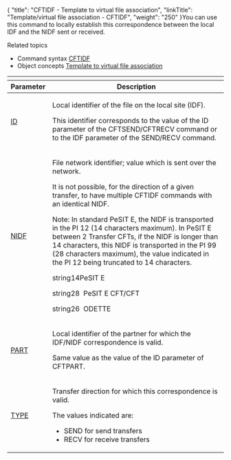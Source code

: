 {
    "title": "CFTIDF  - Template to virtual file association",
    "linkTitle": "Template/virtual file association - CFTIDF",
    "weight": "250"
}<span id="About_the_CFTIDF_Command"></span>You can use this command to locally establish this correspondence
between the local IDF and the NIDF sent or received.

Related
topics

-   Command syntax
    [CFTIDF](../../../command_summary#CFTIDF)
-   Object concepts
    [Template
    to virtual file association](../../../../concepts/cft_configuration_concepts_start_here/network_file_identifier_concepts)

<table>
   <th>
      <tr>
<th>Parameter         </th>
<th>Description         </th>
      </tr>
   </thead>
   <tbody>
      <tr>
         <td><p><a href="../../../command_summary/parameter_intro/id">ID</a></p>         </td>
         <td><p>Local identifier of the file on the local site (IDF).</p>
<p>This identifier corresponds to the value of the ID parameter
of the CFTSEND/CFTRECV command or to the IDF parameter of the SEND/RECV
command.</p>         </td>
      </tr>
      <tr>
         <td><p><a href="../../../command_summary/parameter_intro/nidf">NIDF</a></p>         </td>
         <td><p>File network identifier; value which is sent over the network.</p>
<p>It is not possible, for the direction of a given transfer,
to have multiple CFTIDF commands with an identical NIDF.</p>
<p>Note:
In
standard PeSIT E, the NIDF is transported in the PI 12 (14
characters maximum). In PeSIT E between 2 Transfer CFTs,
if the NIDF is longer than 14 characters, this NIDF is transported in
the PI 99 (28 characters maximum), the value indicated in the PI 12 being
truncated to 14 characters.</p>
<p>string14PeSIT
E</p>
<p>string28  PeSIT
E CFT/CFT</p>
<p>string26  ODETTE</p>         </td>
      </tr>
      <tr>
         <td><p><a href="../../../command_summary/parameter_intro/part">PART</a></p>         </td>
         <td><p>Local identifier of the partner for which the IDF/NIDF
correspondence is valid.</p>
<p>Same value as the value of the ID parameter of CFTPART.</p>         </td>
      </tr>
      <tr>
         <td><p><a href="../../../command_summary/parameter_intro/type">TYPE</a></p>         </td>
         <td><p>Transfer direction for which this correspondence is valid.</p>
<p>The values indicated are:</p>
<ul>
<li>SEND
for send transfers</li>
<li>RECV
for receive transfers</li>
</ul>         </td>
      </tr>
   </tbody>
</table>
